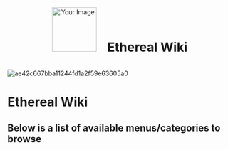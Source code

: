 <div align="center">
  <div style="text-align: center;">
    <img src="https://github.com/AshTheDeveloper/Ethereal/assets/97385822/175f3ebf-1f0d-4f81-be71-37672980d35a/ae42c667bba11244fd1a2f59e63605a0.jpg" alt="Your Image" style="width: 100px; height: 100px; margin-right: 20px; display: inline-block;">
    <h1 style="display: inline-block;">Ethereal Wiki</h1>
  </div>
</div>

![ae42c667bba11244fd1a2f59e63605a0](https://github.com/AshTheDeveloper/Ethereal/assets/97385822/827340fd-6ee4-4beb-bce6-14fea8e1c80f)
# Ethereal Wiki





## Below is a list of available menus/categories to browse
